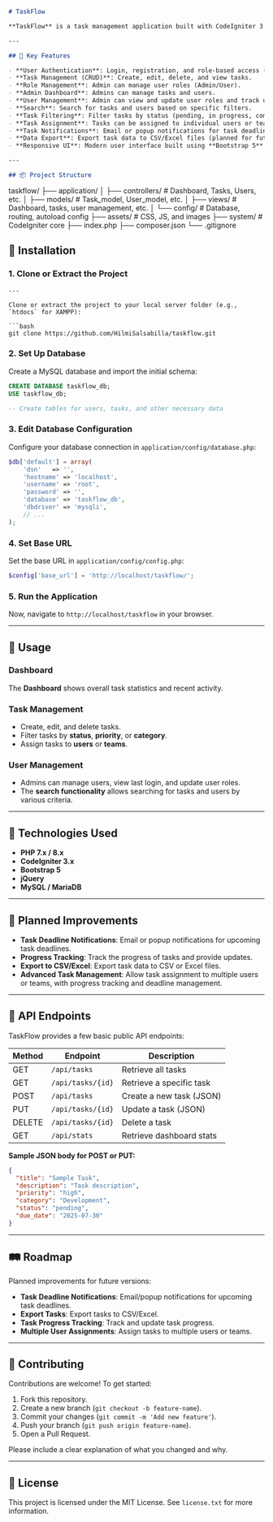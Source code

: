 
```markdown
# TaskFlow

**TaskFlow** is a task management application built with CodeIgniter 3. It allows users to create, manage, and update tasks. This version includes **user authentication**, **role-based access control**, and **task management** features.

---

## 🎯 Key Features

- **User Authentication**: Login, registration, and role-based access (Admin/User).
- **Task Management (CRUD)**: Create, edit, delete, and view tasks.
- **Role Management**: Admin can manage user roles (Admin/User).
- **Admin Dashboard**: Admins can manage tasks and users.
- **User Management**: Admin can view and update user roles and track user activity.
- **Search**: Search for tasks and users based on specific filters.
- **Task Filtering**: Filter tasks by status (pending, in progress, completed), priority, and category.
- **Task Assignment**: Tasks can be assigned to individual users or teams (planned for future versions).
- **Task Notifications**: Email or popup notifications for task deadlines (planned for future versions).
- **Data Export**: Export task data to CSV/Excel files (planned for future versions).
- **Responsive UI**: Modern user interface built using **Bootstrap 5**.

---

## 📦 Project Structure

```

taskflow/
├── application/
│   ├── controllers/           # Dashboard, Tasks, Users, etc.
│   ├── models/                # Task\_model, User\_model, etc.
│   ├── views/                 # Dashboard, tasks, user management, etc.
│   └── config/                # Database, routing, autoload config
├── assets/                    # CSS, JS, and images
├── system/                    # CodeIgniter core
├── index.php
├── composer.json
└── .gitignore


## 📜 Installation

### 1. Clone or Extract the Project

````
---

Clone or extract the project to your local server folder (e.g., `htdocs` for XAMPP):

```bash
git clone https://github.com/HilmiSalsabilla/taskflow.git
````

### 2. Set Up Database

Create a MySQL database and import the initial schema:

```sql
CREATE DATABASE taskflow_db;
USE taskflow_db;

-- Create tables for users, tasks, and other necessary data
```

### 3. Edit Database Configuration

Configure your database connection in `application/config/database.php`:

```php
$db['default'] = array(
    'dsn'   => '',
    'hostname' => 'localhost',
    'username' => 'root',
    'password' => '',
    'database' => 'taskflow_db',
    'dbdriver' => 'mysqli',
    // ...
);
```

### 4. Set Base URL

Set the base URL in `application/config/config.php`:

```php
$config['base_url'] = 'http://localhost/taskflow/';
```

### 5. Run the Application

Now, navigate to `http://localhost/taskflow` in your browser.

---

## 📌 Usage

### Dashboard

The **Dashboard** shows overall task statistics and recent activity.

### Task Management

* Create, edit, and delete tasks.
* Filter tasks by **status**, **priority**, or **category**.
* Assign tasks to **users** or **teams**.

### User Management

* Admins can manage users, view last login, and update user roles.
* The **search functionality** allows searching for tasks and users by various criteria.

---

## 🧰 Technologies Used

* **PHP 7.x / 8.x**
* **CodeIgniter 3.x**
* **Bootstrap 5**
* **jQuery**
* **MySQL / MariaDB**

---

## 📝 Planned Improvements

* **Task Deadline Notifications**: Email or popup notifications for upcoming task deadlines.
* **Progress Tracking**: Track the progress of tasks and provide updates.
* **Export to CSV/Excel**: Export task data to CSV or Excel files.
* **Advanced Task Management**: Allow task assignment to multiple users or teams, with progress tracking and deadline management.

---

## 📡 API Endpoints

TaskFlow provides a few basic public API endpoints:

| Method | Endpoint          | Description              |
| ------ | ----------------- | ------------------------ |
| GET    | `/api/tasks`      | Retrieve all tasks       |
| GET    | `/api/tasks/{id}` | Retrieve a specific task |
| POST   | `/api/tasks`      | Create a new task (JSON) |
| PUT    | `/api/tasks/{id}` | Update a task (JSON)     |
| DELETE | `/api/tasks/{id}` | Delete a task            |
| GET    | `/api/stats`      | Retrieve dashboard stats |

**Sample JSON body for POST or PUT:**

```json
{
  "title": "Sample Task",
  "description": "Task description",
  "priority": "high",
  "category": "Development",
  "status": "pending",
  "due_date": "2025-07-30"
}
```

---

## 🛤 Roadmap

Planned improvements for future versions:

* **Task Deadline Notifications**: Email/popup notifications for upcoming task deadlines.
* **Export Tasks**: Export tasks to CSV/Excel.
* **Task Progress Tracking**: Track and update task progress.
* **Multiple User Assignments**: Assign tasks to multiple users or teams.

---

## 🤝 Contributing

Contributions are welcome! To get started:

1. Fork this repository.
2. Create a new branch (`git checkout -b feature-name`).
3. Commit your changes (`git commit -m 'Add new feature'`).
4. Push your branch (`git push origin feature-name`).
5. Open a Pull Request.

Please include a clear explanation of what you changed and why.

---

## 📄 License

This project is licensed under the MIT License. See `license.txt` for more information.
